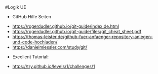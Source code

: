 #Logik UE
* GitHub Hilfe Seiten
- https://rogerdudler.github.io/git-guide/index.de.html
- https://rogerdudler.github.io/git-guide/files/git_cheat_sheet.pdf
- https://thomas-leister.de/github-fuer-anfaenger-repository-anlegen-und-code-hochladen/
- https://danielmiessler.com/study/git/
* Excellent Tutorial:
- https://try.github.io/levels/1/challenges/1
